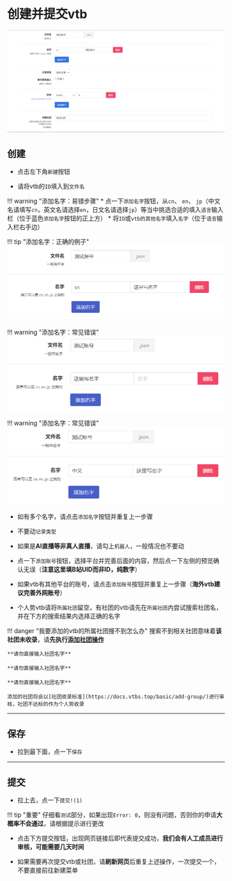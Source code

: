 # 创建并提交vtb

![image](../assets/create-vtb.png)

## 创建

* 点击左下角`新建`按钮

* 请将vtb的`ID`填入到`文件名`

!!! warning "添加名字：易错步骤"
    * 点一下`添加名字`按钮，从`cn`、 `en`、 `jp`（中文名请填写`cn`，英文名请选择`en`，日文名请选择`jp`）等当中挑选合适的填入`语言`输入栏（位于蓝色`添加名字`按钮的正上方）
    * 将`ID`或`vtb的其他名字`填入`名字`（位于`语言`输入栏右手边）

!!! tip "添加名字：正确的例子"
    ![image](../assets/create-vtb-name-correct.PNG)

!!! warning "添加名字：常见错误"
    ![image](../assets/create-vtb-name-wrong1.PNG)

!!! warning "添加名字：常见错误"
    ![image](../assets/create-vtb-name-wrong2.PNG)

* 如有多个名字，请点击`添加名字`按钮并重复上一步骤

* 不要动`记录类型`

* 如果是**AI直播等非真人直播**，请勾上`机器人`，一般情况也不要动

* 点一下`添加账号`按钮，选择平台并完善后面的内容，然后点一下左侧的预览确认无误（**注意这里填B站UID而非ID，纯数字**）

* 如果vtb有其他平台的账号，请点击`添加账号`按钮并重复上一步骤（**海外vtb建议完善外网账号**）

* 个人势vtb请将`所属社团`留空，有社团的vtb请先在`所属社团`内尝试搜索社团名，并在下方的搜索结果内选择正确的名字

!!! danger "我要添加的vtb的所属社团搜不到怎么办"
    搜索不到相关社团意味着**该社团未收录**，请**先执行[添加社团操作](https://docs.vtbs.top/wiki/create-group)**

    **请勿直接输入社团名字**

    **请勿直接输入社团名字**

    **请勿直接输入社团名字**

    添加的社团将会以[社团收录标准](https://docs.vtbs.top/basic/add-group/)进行审核，社团不达标的作为个人势收录

---

## 保存

* 拉到最下面，点一下`保存`

---

## 提交

* 拉上去，点一下`提交!(1)`

!!! tip "重要"
    仔细看`测试`部分，如果出现`Error: 0`，则没有问题，否则你的申请**大概率不会通过**，请根据提示进行更改

* 点击下方提交按钮，出现网页链接后即代表提交成功，**我们会有人工成员进行审核，可能需要几天时间**

* 如果需要再次提交vtb或社团，请**刷新网页**后重复上述操作，一次提交一个，不要直接前往新建菜单